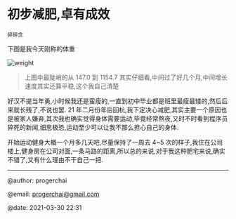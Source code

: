 # 初步减肥,卓有成效

`碎碎念`

下图是我今天刚称的体重

![weight](https://cdn.jsdelivr.net/gh/progerchai/progerchai@master/static/images/weight.jpeg)

> 上图中最陡峭的从 147.0 到 1154.7 其实仔细看,中间过了好几个月,中间增长速度其实还算平稳,这个我自己清楚

好汉不提当年勇,小时候我还是蛮瘦的,一直到初中毕业都是班里最瘦最矮的,然后后来就长残了,不说也罢.
21 年二月份年后回杭,我下定决心减肥,其实主要一个原因也是被家人嫌弃,其次我也确实觉得身体需要运动,毕竟经常熬夜,又时不时看到程序员猝死的新闻,细思极恐,运动至少可以让我不那么担心自己的身体.

开始运动健身大概一个月多几天吧,尽量保持了一周去 4~5 次的样子,我住在公司楼上,健身房在公司对面,一条马路的距离,所以总的来说,对于我这种肥宅来说,确实不错了,又有什么理由不干自己一把.

---

@author: progerchai

@email: progerchai@gmail.com

@date: 2021-03-30 22:31
